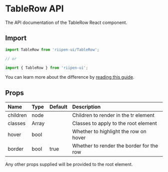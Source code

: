 <!--- This documentation is automatically generated, do not try to edit it. -->

# TableRow API

<p class="description">The API documentation of the TableRow React component.</p>

## Import

```js
import TableRow from 'riipen-ui/TableRow';

// or

import { TableRow } from 'riipen-ui';
```

You can learn more about the difference by [reading this guide](/guides/bundle-size).

## Props

| Name | Type | Default | Description |
|:-----|:-----|:--------|:------------|
| <span class="prop-name">children</span> | <span class="prop-type">node</span> |  | Children to render in the tr element |
| <span class="prop-name">classes</span> | <span class="prop-type">Array<string></span> |  | Classes to apply to the root element |
| <span class="prop-name">hover</span> | <span class="prop-type">bool</span> |  | Whether to highlight the row on hover |
| <span class="prop-name">border</span> | <span class="prop-type">bool</span> | <span class="prop-default">true</span> | Whether to render the border for the row |


Any other props supplied will be provided to the root element.